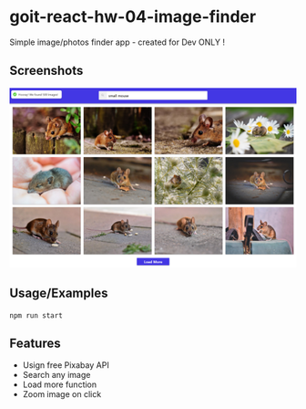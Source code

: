 # goit-react-hw-04-image-finder

Simple image/photos finder app - created for Dev ONLY !

## Screenshots

![App Screenshot](https://github.com/Krzysztof-GoIT/goit-react-hw-04-image-finder/blob/main/assets/src.png?raw=true)

## Usage/Examples

```javascript/react
npm run start
```

## Features

- Usign free Pixabay API
- Search any image
- Load more function
- Zoom image on click
